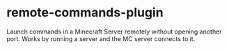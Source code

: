 # remote-commands-plugin
Launch commands in a Minecraft Server remotely without opening another port. Works by running a server and the MC server connects to it.

